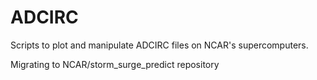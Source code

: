 # ADCIRC
Scripts to plot and manipulate ADCIRC files on NCAR's supercomputers.

Migrating to NCAR/storm_surge_predict repository
